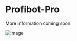 # Profibot-Pro

More information coming soon.


![image](https://user-images.githubusercontent.com/8581255/44618955-565dd580-a845-11e8-838f-b9fa73db259a.png)
